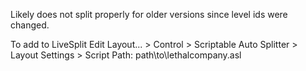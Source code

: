 Likely does not split properly for older versions since level ids were changed.

To add to LiveSplit
Edit Layout... > Control > Scriptable Auto Splitter > Layout Settings > Script Path: path\to\lethalcompany.asl
